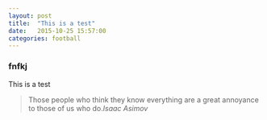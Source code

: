 ```yaml
---
layout: post
title:  "This is a test"
date:   2015-10-25 15:57:00
categories: football
---
```


### fnfkj

<div class="callout success" role="alert">This is a test</div>

<blockquote>Those people who think they know everything are a great annoyance to those of us who do.<cite>Isaac Asimov</cite></blockquote>